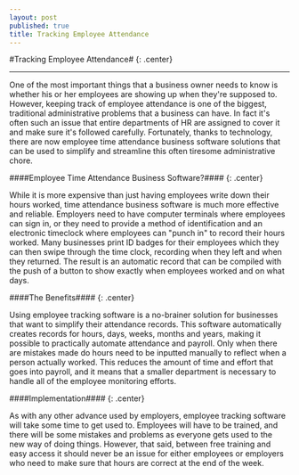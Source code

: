 ```yaml
---
layout: post
published: true
title: Tracking Employee Attendance
---
```

#Tracking Employee Attendance# {: .center}
***
One of the most important things that a business owner needs to know is whether his or her employees are showing up when they're supposed to. However, keeping track of employee attendance is one of the biggest, traditional administrative problems that a business can have. In fact it's often such an issue that entire departments of HR are assigned to cover it and make sure it's followed carefully. Fortunately, thanks to technology, there are now employee time attendance business software solutions that can be used to simplify and streamline this often tiresome administrative chore.

####Employee Time Attendance Business Software?#### {: .center}

While it is more expensive than just having employees write down their hours worked, time attendance business software is much more effective and reliable. Employers need to have computer terminals where employees can sign in, or they need to provide a method of identification and an electronic timeclock where employees can "punch in" to record their hours worked. Many businesses print ID badges for their employees which they can then swipe through the time clock, recording when they left and when they returned. The result is an automatic record that can be compiled with the push of a button to show exactly when employees worked and on what days.

####The Benefits#### {: .center}

Using employee tracking software is a no-brainer solution for businesses that want to simplify their attendance records. This software automatically creates records for hours, days, weeks, months and years, making it possible to practically automate attendance and payroll. Only when there are mistakes made do hours need to be inputted manually to reflect when a person actually worked. This reduces the amount of time and effort that goes into payroll, and it means that a smaller department is necessary to handle all of the employee monitoring efforts.

####Implementation#### {: .center}

As with any other advance used by employers, employee tracking software will take some time to get used to. Employees will have to be trained, and there will be some mistakes and problems as everyone gets used to the new way of doing things. However, that said, between free training and easy access it should never be an issue for either employees or employers who need to make sure that hours are correct at the end of the week.
